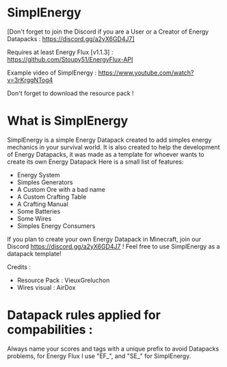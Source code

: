# SimplEnergy
[​Don't forget to join the Discord if you are a User or a Creator of Energy Datapacks : https://discord.gg/a2yX6GD4J7]

Requires at least Energy Flux [v1.1.3] : https://github.com/Stoupy51/EnergyFlux-API

Example video of SimplEnergy :
https://www.youtube.com/watch?v=3rKrggNTog4

Don't forget to download the resource pack !

# What is SimplEnergy
SimplEnergy is a simple Energy Datapack created to add simples energy mechanics in your survival world.
It is also created to help the development of Energy Datapacks, it was made as a template for whoever wants to create its own Energy Datapack
Here is a small list of features:
- Energy System
- Simples Generators
- A Custom Ore with a bad name
- A Custom Crafting Table
- A Crafting Manual
- Some Batteries
- Some Wires
- Simples Energy Consumers

If you plan to create your own Energy Datapack in Minecraft, join our Discord https://discord.gg/a2yX6GD4J7 !
Feel free to use SimplEnergy as a datapack template!


Credits :
- Resource Pack : VieuxGreluchon
- Wires visual : AirDox

# Datapack rules applied for compabilities :
Always name your scores and tags with a unique prefix to avoid Datapacks problems,
for Energy Flux I use "EF_", and "SE_" for SimplEnergy.